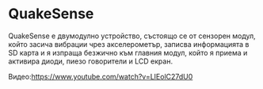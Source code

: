 # QuakeSense
QuakeSense е двумодулно устройство, състоящо се от сензорен модул, който засича вибрации чрез акселерометър, записва информацията в SD карта и я изпраща безжично към главния модул, който я приема и активира диоди, пиезо говорители и LCD екран.

Видео:https://www.youtube.com/watch?v=LIEolC27dU0
